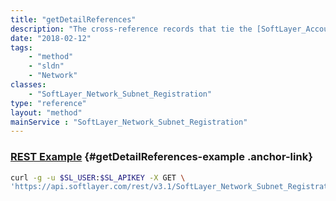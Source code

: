 ```yaml
---
title: "getDetailReferences"
description: "The cross-reference records that tie the [SoftLayer_Account_Regional_Registry_Detail](/reference/datatypes/SoftLayer_Account_Regional_Registry_Detail) objects to the registration object."
date: "2018-02-12"
tags:
    - "method"
    - "sldn"
    - "Network"
classes:
    - "SoftLayer_Network_Subnet_Registration"
type: "reference"
layout: "method"
mainService : "SoftLayer_Network_Subnet_Registration"
---
```


### [REST Example](#getDetailReferences-example) <a href="/article/rest/"><i class="fas fa-question"></i></a> {#getDetailReferences-example .anchor-link} 
```bash
curl -g -u $SL_USER:$SL_APIKEY -X GET \
'https://api.softlayer.com/rest/v3.1/SoftLayer_Network_Subnet_Registration/{SoftLayer_Network_Subnet_RegistrationID}/getDetailReferences'
```
